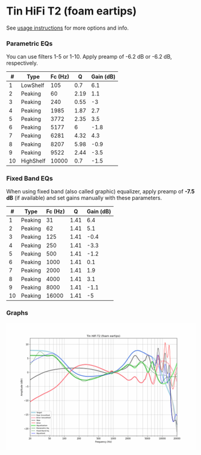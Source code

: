 # Tin HiFi T2 (foam eartips)
See [usage instructions](https://github.com/jaakkopasanen/AutoEq#usage) for more options and info.

### Parametric EQs
You can use filters 1-5 or 1-10. Apply preamp of -6.2 dB or -6.2 dB, respectively.

|   # | Type      |   Fc (Hz) |    Q |   Gain (dB) |
|-----|-----------|-----------|------|-------------|
|   1 | LowShelf  |       105 | 0.7  |         6.1 |
|   2 | Peaking   |        60 | 2.19 |         1.1 |
|   3 | Peaking   |       240 | 0.55 |        -3   |
|   4 | Peaking   |      1985 | 1.87 |         2.7 |
|   5 | Peaking   |      3772 | 2.35 |         3.5 |
|   6 | Peaking   |      5177 | 6    |        -1.8 |
|   7 | Peaking   |      6281 | 4.32 |         4.3 |
|   8 | Peaking   |      8207 | 5.98 |        -0.9 |
|   9 | Peaking   |      9522 | 2.44 |        -3.5 |
|  10 | HighShelf |     10000 | 0.7  |        -1.5 |

### Fixed Band EQs
When using fixed band (also called graphic) equalizer, apply preamp of **-7.5 dB** (if available) and set gains manually with these parameters.

|   # | Type    |   Fc (Hz) |    Q |   Gain (dB) |
|-----|---------|-----------|------|-------------|
|   1 | Peaking |        31 | 1.41 |         6.4 |
|   2 | Peaking |        62 | 1.41 |         5.1 |
|   3 | Peaking |       125 | 1.41 |        -0.4 |
|   4 | Peaking |       250 | 1.41 |        -3.3 |
|   5 | Peaking |       500 | 1.41 |        -1.2 |
|   6 | Peaking |      1000 | 1.41 |         0.1 |
|   7 | Peaking |      2000 | 1.41 |         1.9 |
|   8 | Peaking |      4000 | 1.41 |         3.1 |
|   9 | Peaking |      8000 | 1.41 |        -1.1 |
|  10 | Peaking |     16000 | 1.41 |        -5   |

### Graphs
![](./Tin%20HiFi%20T2%20(foam%20eartips).png)
